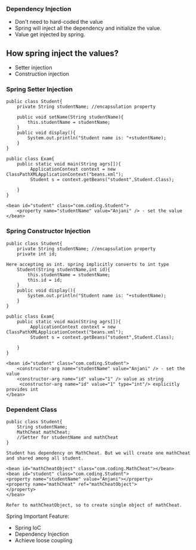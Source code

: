 ### Dependency Injection

* Don't need to hard-coded the value
* Spring will inject all the dependency and initialize the value.
* Value get injected by spring.

## How spring inject the values?

* Setter injection
* Construction injection

### Spring Setter Injection
```
public class Student{
    private String studentName; //encapsulation property

    public void setName(String studentName){
        this.studentName = studentName;
    }
    public void display(){
        System.out.println("Student name is: "+studentName);
    }
}

public class Exam{
    public static void main(String agrs[]){
         ApplicationContext context = new ClassPathXMLApplicationContext("beans.xml");
         Student s = context.getBeans("student",Student.Class);

    }
}

<bean id="student" class="com.coding.Student">
    <property name="studentName" value="Anjani" /> - set the value
</bean>
```

### Spring Constructor Injection
```
public class Student{
    private String studentName; //encapsulation property
    private int id;

Here accepting as int. spring implicitly converts to int type
    Student(String studentName,int id){
        this.studentName = studentName;
        this.id = id;
    }
    public void display(){
        System.out.println("Student name is: "+studentName);
    }
}

public class Exam{
    public static void main(String agrs[]){
         ApplicationContext context = new ClassPathXMLApplicationContext("beans.xml");
         Student s = context.getBeans("student",Student.Class);

    }
}

<bean id="student" class="com.coding.Student">
    <constructor-arg name="studentName" value="Anjani" /> - set the value
    <constructor-arg name="id" value="1" /> value as string
     <constructor-arg name="id" value="1" type="int"/> explicitly provides int
</bean>
```
### Dependent Class
```
public class Student{
    String studentName;
    MathCheat mathCheat;
    //Setter for studentName and mathCheat
}

Student has dependency on MathCheat. But we will create one mathCheat and shared among all student.

<bean id="mathCheatObject" class="com.coding.MathCheat"></bean>
<bean id="student" class="com.coding.Student">
<property name="studentName" value="Anjani"></property>
<property name="mathCheat" ref="mathCheatObject">
</property>
</bean>

Refer to mathCheatObject, so to create single object of mathCheat.
```
Spring Important Feature:

* Spring IoC
* Dependency Injection
* Achieve loose coupling